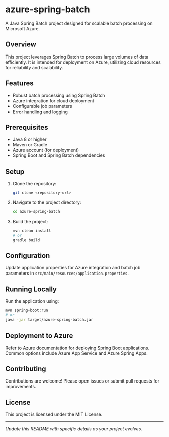# azure-spring-batch

A Java Spring Batch project designed for scalable batch processing on Microsoft Azure.

## Overview
This project leverages Spring Batch to process large volumes of data efficiently. It is intended for deployment on Azure, utilizing cloud resources for reliability and scalability.

## Features
- Robust batch processing using Spring Batch
- Azure integration for cloud deployment
- Configurable job parameters
- Error handling and logging

## Prerequisites
- Java 8 or higher
- Maven or Gradle
- Azure account (for deployment)
- Spring Boot and Spring Batch dependencies

## Setup
1. Clone the repository:
   ```sh
   git clone <repository-url>
   ```
2. Navigate to the project directory:
   ```sh
   cd azure-spring-batch
   ```
3. Build the project:
   ```sh
   mvn clean install
   # or
   gradle build
   ```

## Configuration
Update application properties for Azure integration and batch job parameters in `src/main/resources/application.properties`.

## Running Locally
Run the application using:
```sh
mvn spring-boot:run
# or
java -jar target/azure-spring-batch.jar
```

## Deployment to Azure
Refer to Azure documentation for deploying Spring Boot applications. Common options include Azure App Service and Azure Spring Apps.

## Contributing
Contributions are welcome! Please open issues or submit pull requests for improvements.

## License
This project is licensed under the MIT License.

---
*Update this README with specific details as your project evolves.*
